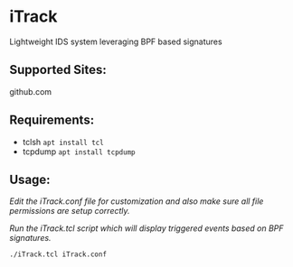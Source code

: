 # iTrack
Lightweight IDS system leveraging BPF based signatures

## Supported Sites:
github.com

## Requirements:
- tclsh `apt install tcl`
- tcpdump `apt install tcpdump`

## Usage:
*Edit the iTrack.conf file for customization and also make sure all file permissions are setup correctly.*

*Run the iTrack.tcl script which will display triggered events based on BPF signatures.*

  `./iTrack.tcl iTrack.conf`
  
